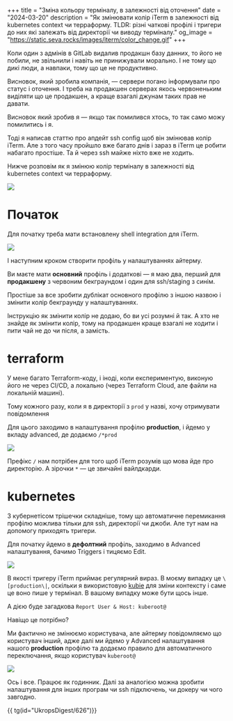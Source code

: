 +++
title = "Зміна кольору терміналу, в залежності від оточення"
date = "2024-03-20"
description = "Як змінювати колір iTerm в залежності від kubernetes context чи терраформу. TLDR: різні чаткові профілі і тригери до них які залежать від директорії чи виводу терміналу."
og_image = "https://static.seva.rocks/images/iterm/color_change.gif"
+++

Коли один з адмінів в GitLab видалив продакшн базу данних, то його не побили, не звільнили і навіть не принижували морально. І не тому що дикі люди, а навпаки, тому що це не продуктивно.

Висновок, який зробила компанія, — сервери погано інформували про статус і оточення. І треба на продакшен серверах якось червоненьким виділяти що це продакшен, а краще взагалі джунам таких прав не давати. 

Висновок який зробив я — якщо так помилився хтось, то так само можу помилитись і я. 

Тоді я написав статтю про апдейт ssh config щоб він змінював колір iTerm. Але з того часу пройшло вже багато днів і зараз в iTerm це робити набагато простіше. Та й через ssh майже ніхто вже не ходить. 

Нижче розповім як я змінюю колір терміналу в залежності від kubernetes context чи терраформу. 

![](https://static.seva.rocks/images/iterm/color_change.gif)


# Початок

Для початку треба мати встановлену shell integration для iTerm. 

![](https://static.seva.rocks/images/iterm/shell_int.png)

І наступним кроком створити профіль у налаштуваннях айтерму. 

Ви маєте мати **основний** профіль і додаткові — я маю два, перший для **продакшену** з червоним бекграундом і один для ssh/staging з синім. 

Простіше за все зробити дублікат основного профілю з іншою назвою і змінити колір бекграунду у налаштуваннях. 

Інструкцію як змінити колір не додаю, бо ви усі розумні й так. А хто не знайде як змінити колір, тому на продакшен краще взагалі не ходити і пити чай не до чи після, а замість. 


# terraform

У мене багато Terraform-коду, і іноді, коли експериментую, виконую його не через CI/CD, а локально (через Terraform Cloud, але файли на локальній машині). 

Тому кожного разу, коли я в директорії з `prod` у назві, хочу отримувати повідомлення 

Для цього заходимо в налаштування профілю **production**, і йдемо у вкладу advanced, де додаємо `/*prod`

![](https://static.seva.rocks/images/iterm/tfm_dir.png)

Префікс `/` нам потрібен для того щоб iTerm розумів що мова йде про директорію. А зірочки `*` — це звичайні вайлдкарди. 

# kubernetes

З кубернетісом трішечки складніше, тому що автоматичне перемикання профілю можлива тільки для ssh, директорії чи джоби. Але тут нам на допомогу приходять тригери. 

Для початку йдемо в **дефолтний** профіль, заходимо в Advanced налаштування, бачимо Triggers і тицяємо Edit. 

![](https://static.seva.rocks/images/iterm/trigger.png)


В якості тригеру iTerm приймає регулярний вираз. В моєму випадку це `\[production\|`, оскільки я використовую [kubie](https://github.com/sbstp/kubie) для зміни контексту і саме це воно пише у термінал. В вашому випадку може бути щось інше. 

А дією буде загадкова `Report User & Host: kuberoot@`

Навіщо це потрібно? 

Ми фактично не змінюємо користувача, але айтерму повідомляємо що користувач інший, адже далі ми йдемо у Advanced налаштування нашого **production** профілю та додаємо правило для автоматичного переключання, якщо користувач `kuberoot@`

![](https://static.seva.rocks/images/iterm/rootroot.png)

Ось і все. Працює як годинник. Далі за аналогією можна зробити налаштування для інших програм чи ssh підключень, чи докеру чи чого завгодно. 

{{ tg(id="UkropsDigest/626")}}


